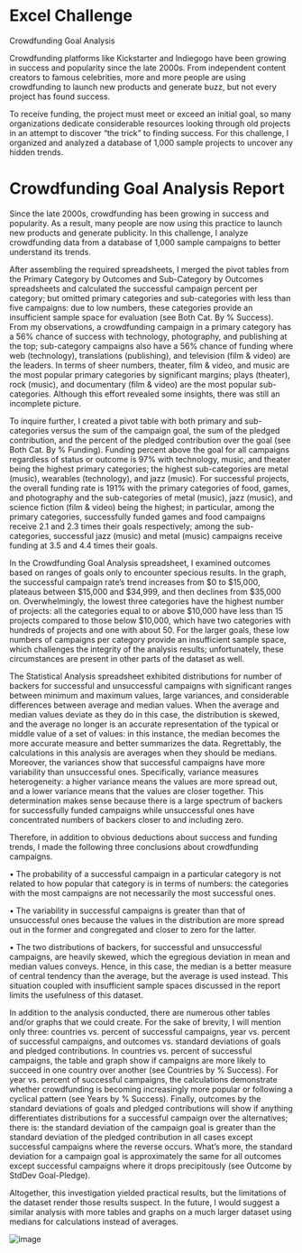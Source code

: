 # Excel Challenge
Crowdfunding Goal Analysis

Crowdfunding platforms like Kickstarter and Indiegogo have been growing in success and popularity since the late 2000s. From independent content creators to famous celebrities, more and more people are using crowdfunding to launch new products and generate buzz, but not every project has found success.

To receive funding, the project must meet or exceed an initial goal, so many organizations dedicate considerable resources looking through old projects in an attempt to discover “the trick” to finding success. For this challenge, I organized and analyzed a database of 1,000 sample projects to uncover any hidden trends.


# Crowdfunding Goal Analysis Report

Since the late 2000s, crowdfunding has been growing in success and popularity.  As a result, many people are now using this practice to launch new products and generate publicity.  In this challenge, I analyze crowdfunding data from a database of 1,000 sample campaigns to better understand its trends.

After assembling the required spreadsheets, I merged the pivot tables from the Primary Category by Outcomes and Sub-Category by Outcomes spreadsheets and calculated the successful campaign percent per category; but omitted primary categories and sub-categories with less than five campaigns: due to low numbers, these categories provide an insufficient sample space for evaluation (see Both Cat. By % Success).  From my observations, a crowdfunding campaign in a primary category has a 56% chance of success with technology, photography, and publishing at the top; sub-category campaigns also have a 56% chance of funding where web (technology), translations (publishing), and television (film & video) are the leaders.  In terms of sheer numbers, theater, film & video, and music are the most popular primary categories by significant margins; plays (theater), rock (music), and documentary (film & video) are the most popular sub-categories.  Although this effort revealed some insights, there was still an incomplete picture.

To inquire further, I created a pivot table with both primary and sub-categories versus the sum of the campaign goal, the sum of the pledged contribution, and the percent of the pledged contribution over the goal (see Both Cat. By % Funding).  Funding percent above the goal for all campaigns regardless of status or outcome is 97% with technology, music, and theater being the highest primary categories; the highest sub-categories are metal (music), wearables (technology), and jazz (music).  For successful projects, the overall funding rate is 191% with the primary categories of food, games, and photography and the sub-categories of metal (music), jazz (music), and science fiction (film & video) being the highest; in particular, among the primary categories, successfully funded games and food campaigns receive 2.1 and 2.3 times their goals respectively; among the sub-categories, successful jazz (music) and metal (music) campaigns receive funding at 3.5 and 4.4 times their goals.

In the Crowdfunding Goal Analysis spreadsheet, I examined outcomes based on ranges of goals only to encounter specious results.  In the graph, the successful campaign rate’s trend increases from $0 to $15,000, plateaus between $15,000 and $34,999, and then declines from $35,000 on.  Overwhelmingly, the lowest three categories have the highest number of projects: all the categories equal to or above $10,000 have less than 15 projects compared to those below $10,000, which have two categories with hundreds of projects and one with about 50.  For the larger goals, these low numbers of campaigns per category provide an insufficient sample space, which challenges the integrity of the analysis results; unfortunately, these circumstances are present in other parts of the dataset as well.

The Statistical Analysis spreadsheet exhibited distributions for number of backers for successful and unsuccessful campaigns with significant ranges between minimum and maximum values, large variances, and considerable differences between average and median values.  When the average and median values deviate as they do in this case, the distribution is skewed, and the average no longer is an accurate representation of the typical or middle value of a set of values: in this instance, the median becomes the more accurate measure and better summarizes the data.  Regrettably, the calculations in this analysis are averages when they should be medians.  Moreover, the variances show that successful campaigns have more variability than unsuccessful ones.  Specifically, variance measures heterogeneity: a higher variance means the values are more spread out, and a lower variance means that the values are closer together.  This determination makes sense because there is a large spectrum of backers for successfully funded campaigns while unsuccessful ones have concentrated numbers of backers closer to and including zero. 

Therefore, in addition to obvious deductions about success and funding trends, I made the following three conclusions about crowdfunding campaigns.

•	The probability of a successful campaign in a particular category is not related to how popular that category is in terms of numbers: the categories with the most campaigns are not necessarily the most successful ones.

•	The variability in successful campaigns is greater than that of unsuccessful ones because the values in the distribution are more spread out in the former and congregated and closer to zero for the latter.  

•	The two distributions of backers, for successful and unsuccessful campaigns, are heavily skewed, which the egregious deviation in mean and median values conveys.  Hence, in this case, the median is a better measure of central tendency than the average, but the average is used instead.  This situation coupled with insufficient sample spaces discussed in the report limits the usefulness of this dataset. 

In addition to the analysis conducted, there are numerous other tables and/or graphs that we could create.  For the sake of brevity, I will mention only three: countries vs. percent of successful campaigns, year vs. percent of successful campaigns, and outcomes vs. standard deviations of goals and pledged contributions.  In countries vs. percent of successful campaigns, the table and graph show if campaigns are more likely to succeed in one country over another (see Countries by % Success).  For year vs. percent of successful campaigns, the calculations demonstrate whether crowdfunding is becoming increasingly more popular or following a cyclical pattern (see Years by % Success).  Finally, outcomes by the standard deviations of goals and pledged contributions will show if anything differentiates distributions for a successful campaign over the alternatives; there is: the standard deviation of the campaign goal is greater than the standard deviation of the pledged contribution in all cases except successful campaigns where the reverse occurs.  What’s more, the standard deviation for a campaign goal is approximately the same for all outcomes except successful campaigns where it drops precipitously (see Outcome by StdDev Goal-Pledge).   

Altogether, this investigation yielded practical results, but the limitations of the dataset render those results suspect.  In the future, I would suggest a similar analysis with more tables and graphs on a much larger dataset using medians for calculations instead of averages.

![image](https://github.com/njgeorge000158/excel-challenge/assets/137228821/41c0cdfa-3d76-416e-b5ac-b10997f394ec)
